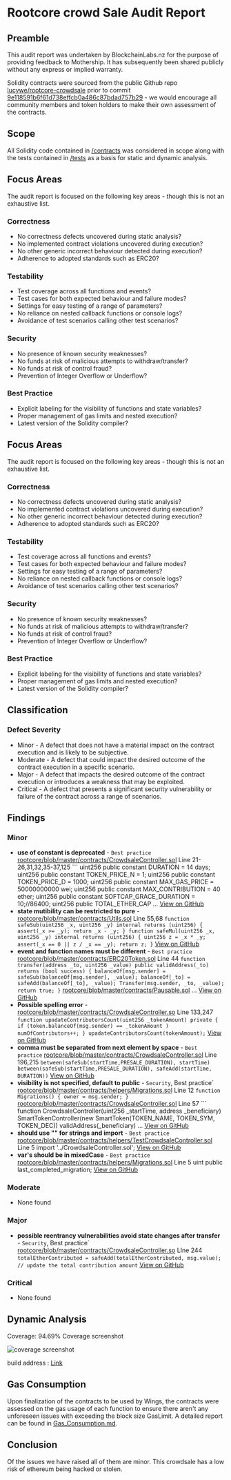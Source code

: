 # Rootcore crowd Sale Audit Report

## Preamble
This audit report was undertaken by BlockchainLabs.nz for the purpose of providing feedback to Mothership. It has subsequently been shared publicly without any express or implied warranty.

Solidity contracts were sourced from the public Github repo [lucywe/rootcore-crowdsale](https://github.com/lucywe/rootcore-crowdsale) prior to commit [9e118591b6f61d738effcb0a486c87bdad757b29](https://github.com/lucywe/rootcore-crowdsale/commit/9e118591b6f61d738effcb0a486c87bdad757b29) - we would encourage all community members and token holders to make their own assessment of the contracts.

## Scope
All Solidity code contained in [/contracts](https://github.com/lucywe/rootcore-crowdsale/tree/master/solidity/contracts) was considered in scope along with the tests contained in [/tests](https://github.com/lucywe/rootcore-crowdsale/tree/master/solidity/test) as a basis for static and dynamic analysis.

## Focus Areas
The audit report is focused on the following key areas - though this is not an exhaustive list.
### Correctness
- No correctness defects uncovered during static analysis?
- No implemented contract violations uncovered during execution?
- No other generic incorrect behaviour detected during execution?
- Adherence to adopted standards such as ERC20?
### Testability
- Test coverage across all functions and events?
- Test cases for both expected behaviour and failure modes?
- Settings for easy testing of a range of parameters?
- No reliance on nested callback functions or console logs?
- Avoidance of test scenarios calling other test scenarios?
### Security
- No presence of known security weaknesses?
- No funds at risk of malicious attempts to withdraw/transfer?
- No funds at risk of control fraud?
- Prevention of Integer Overflow or Underflow?
### Best Practice
- Explicit labeling for the visibility of functions and state variables?
- Proper management of gas limits and nested execution?
- Latest version of the Solidity compiler?

## Focus Areas
The audit report is focused on the following key areas - though this is not an exhaustive list.
### Correctness
- No correctness defects uncovered during static analysis?
- No implemented contract violations uncovered during execution?
- No other generic incorrect behaviour detected during execution?
- Adherence to adopted standards such as ERC20?
### Testability
- Test coverage across all functions and events?
- Test cases for both expected behaviour and failure modes?
- Settings for easy testing of a range of parameters?
- No reliance on nested callback functions or console logs?
- Avoidance of test scenarios calling other test scenarios?
### Security
- No presence of known security weaknesses?
- No funds at risk of malicious attempts to withdraw/transfer?
- No funds at risk of control fraud?
- Prevention of Integer Overflow or Underflow?
### Best Practice
- Explicit labeling for the visibility of functions and state variables?
- Proper management of gas limits and nested execution?
- Latest version of the Solidity compiler?

## Classification
### Defect Severity
- Minor - A defect that does not have a material impact on the contract execution and is likely to be subjective.
- Moderate - A defect that could impact the desired outcome of the contract execution in a specific scenario.
- Major - A defect that impacts the desired outcome of the contract execution or introduces a weakness that may be exploited.
- Critical - A defect that presents a significant security vulnerability or failure of the contract across a range of scenarios.

## Findings
<!-- Here goes a list of issues -->
### Minor
- **use of constant is deprecated** - `Best practice` [rootcore/blob/master/contracts/CrowdsaleController.sol](https://github.com/tikonoff/rootcore/blob/master/contracts/CrowdsaleController.sol) Line 21-26,31,32,35-37,125 ``` uint256 public constant DURATION = 14 days; uint256 public constant TOKEN_PRICE_N = 1; uint256 public constant TOKEN_PRICE_D = 1000; uint256 public constant MAX_GAS_PRICE = 50000000000 wei; uint256 public constant MAX_CONTRIBUTION = 40 ether; uint256 public constant SOFTCAP_GRACE_DURATION = 10;//86400; uint256 public TOTAL_ETHER_CAP ... [View on GitHub](https://github.com/tikonoff/rootcore/issues/16)
- **state mutibility can be restricted to pure** -  [rootcore/blob/master/contracts/Utils.sol](https://github.com/tikonoff/rootcore/blob/master/contracts/Utils.sol) Line 55,68 ``` function safeSub(uint256 _x, uint256 _y) internal returns (uint256) { assert(_x >= _y); return _x - _y; } function safeMul(uint256 _x, uint256 _y) internal returns (uint256) { uint256 z = _x * _y; assert(_x == 0 || z / _x == _y); return z; } ```  [View on GitHub](https://github.com/tikonoff/rootcore/issues/15)
- **event and function names must be different** - `Best practice` [rootcore/blob/master/contracts/ERC20Token.sol](https://github.com/tikonoff/rootcore/blob/master/contracts/ERC20Token.sol) Line 44 ``` function transfer(address _to, uint256 _value) public validAddress(_to) returns (bool success) { balanceOf[msg.sender] = safeSub(balanceOf[msg.sender], _value); balanceOf[_to] = safeAdd(balanceOf[_to], _value); Transfer(msg.sender, _to, _value); return true; } ``` [rootcore/blob/master/contracts/Pausable.sol](https://github.com/tikonoff/rootcore/blob/master/contracts/Pausable.sol) ... [View on GitHub](https://github.com/tikonoff/rootcore/issues/14)
- **Possible spelling error** -  [rootcore/blob/master/contracts/CrowdsaleController.so](https://github.com/tikonoff/rootcore/blob/master/contracts/CrowdsaleController.sol) Line 133,247 ``` function upadateContributorsCount(uint256 _tokenAmount) private { if (token.balanceOf(msg.sender) == _tokenAmount ) numOfContributors++; } upadateContributorsCount(tokenAmount); ```  [View on GitHub](https://github.com/tikonoff/rootcore/issues/12)
- **comma must be separated from next element by space** - `Best practice` [rootcore/blob/master/contracts/CrowdsaleController.sol](https://github.com/tikonoff/rootcore/blob/master/contracts/CrowdsaleController.sol) Line 196,215 ``` between(safeSub(startTime,PRESALE_DURATION), startTime) between(safeSub(startTime,PRESALE_DURATION), safeAdd(startTime, DURATION)) ```  [View on GitHub](https://github.com/tikonoff/rootcore/issues/9)
- **visibility is not specified, default to public** - `Security`, Best practice` [rootcore/blob/master/contracts/helpers/Migrations.sol](https://github.com/tikonoff/rootcore/blob/master/contracts/helpers/Migrations.sol) Line 12 ``` function Migrations() { owner = msg.sender; } ``` [rootcore/blob/master/contracts/CrowdsaleController.sol](https://github.com/tikonoff/rootcore/blob/master/contracts/CrowdsaleController.sol) Line 57 ``` function CrowdsaleController(uint256 _startTime, address _beneficiary) SmartTokenController(new SmartToken(TOKEN_NAME, TOKEN_SYM, TOKEN_DEC)) validAddress(_beneficiary) ... [View on GitHub](https://github.com/tikonoff/rootcore/issues/3)
- **should use "" for strings and import** - `Best practice` [rootcore/blob/master/contracts/helpers/TestCrowdsaleController.sol](https://github.com/tikonoff/rootcore/blob/master/contracts/helpers/TestCrowdsaleController.sol) Line 5 import '../CrowdsaleController.sol';  [View on GitHub](https://github.com/tikonoff/rootcore/issues/2)
- **var's should be in mixedCase** - `Best practice` [rootcore/blob/master/contracts/helpers/Migrations.sol](https://github.com/tikonoff/rootcore/blob/gabrieldojo/contracts/helpers/Migrations.sol) Line 5 uint public last_completed_migration;  [View on GitHub](https://github.com/tikonoff/rootcore/issues/1)
### Moderate
- None found
### Major
- **possible reentrancy vulnerabilities avoid state changes after transfer** - `Security`, Best practice` [rootcore/blob/master/contracts/CrowdsaleController.so](https://github.com/tikonoff/rootcore/blob/master/contracts/CrowdsaleController.sol) LIne 244 ``` totalEtherContributed = safeAdd(totalEtherContributed, msg.value); // update the total contribution amount ```  [View on GitHub](https://github.com/tikonoff/rootcore/issues/11)
### Critical
- None found

## Dynamic Analysis 
Coverage: 94.69%
Coverage screenshot

<img alt="coverage screenshot" src="http://www.brucelihunting4ajob.info/img/tmp/Coverage_screenshot.png">

build address : [Link](https://travis-ci.org/ryu9827/rootcore/builds/334233219)

## Gas Consumption

Upon finalization of the contracts to be used by Wings, the contracts were assessed on the gas usage of each function to ensure there aren't any unforeseen issues with exceeding the block size GasLimit. A detailed report can be found in [Gas_Consumption.md](https://github.com/tikonoff/rootcore/blob/master/audit/Gas_consumption_report.md).



## Conclusion
Of the issues we have raised all of them are minor. This crowdsale has a low risk of ethereum being hacked or stolen. 
